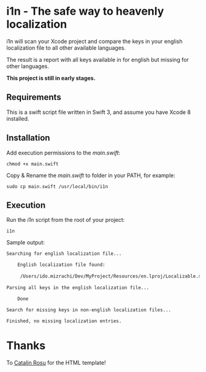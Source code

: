 # i1n - The safe way to heavenly localization 
i1n will scan your Xcode project and compare the keys in your english localization file
to all other available languages.

The result is a report with all keys available in for english but missing for other languages.


**This project is still in early stages.**

## Requirements 
This is a swift script file written in Swift 3, and assume you have Xcode 8 installed.

## Installation
Add execution permissions to the *main.swift*:

`chmod +x main.swift`

Copy & Rename the *main.swift* to folder in your PATH, for example:

`sudo cp main.swift /usr/local/bin/i1n`

## Execution
Run the *i1n* script from the root of your project:

`i1n`

Sample output:

```bash
Searching for english localization file...

	English localization file found:
  
	 /Users/ido.mizrachi/Dev/MyProject/Resources/en.lproj/Localizable.strings
   
Parsing all keys in the english localization file...

	Done
  
Search for missing keys in non-english localization files...

Finished, no missing localization entries.
```

# Thanks
To <a href=http://twitter.com/catalinred>Catalin Rosu</a> for the HTML template!
